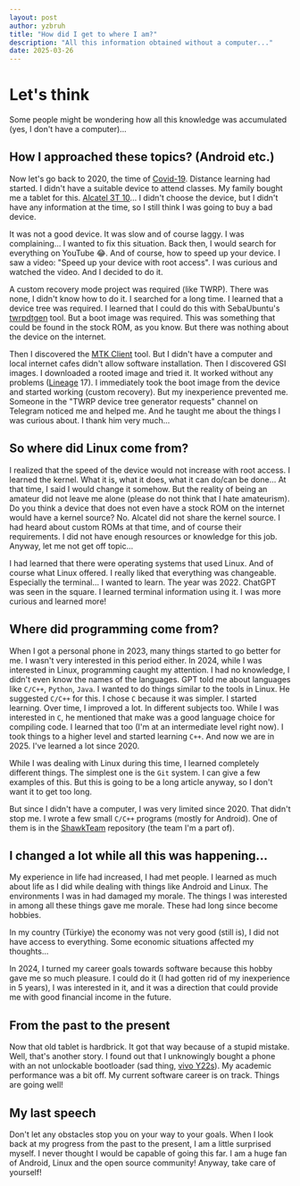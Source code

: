 ```yaml
---
layout: post
author: yzbruh
title: "How did I get to where I am?"
description: "All this information obtained without a computer..."
date: 2025-03-26
---
```


# Let's think
Some people might be wondering how all this knowledge was accumulated (yes, I don't have a computer)...

## How I approached these topics? (Android etc.)
Now let's go back to 2020, the time of [Covid-19](https://wikipedia.org/wiki/COVID-19). Distance learning had started. I didn't have a suitable device to attend classes. My family bought me a tablet for this. [Alcatel 3T 10](https://m.gsmarena.com/alcatel_3t_10-9601.php)... I didn't choose the device, but I didn't have any information at the time, so I still think I was going to buy a bad device.

It was not a good device. It was slow and of course laggy. I was complaining... I wanted to fix this situation. Back then, I would search for everything on YouTube 😂. And of course, how to speed up your device. I saw a video: "Speed up your device with root access". I was curious and watched the video. And I decided to do it.

A custom recovery mode project was required (like TWRP). There was none, I didn't know how to do it. I searched for a long time. I learned that a device tree was required. I learned that I could do this with SebaUbuntu's [twrpdtgen](https://github.com/twrpdtgen) tool. But a boot image was required. This was something that could be found in the stock ROM, as you know. But there was nothing about the device on the internet.

Then I discovered the [MTK Client](https://github.com/bkerler/mtkclient) tool. But I didn't have a computer and local internet cafes didn't allow software installation. Then I discovered GSI images. I downloaded a rooted image and tried it. It worked without any problems ([Lineage](https://lineageos.org) 17). I immediately took the boot image from the device and started working (custom recovery). But my inexperience prevented me. Someone in the "TWRP device tree generator requests" channel on Telegram noticed me and helped me. And he taught me about the things I was curious about. I thank him very much...

## So where did Linux come from?
I realized that the speed of the device would not increase with root access. I learned the kernel. What it is, what it does, what it can do/can be done... At that time, I said I would change it somehow. But the reality of being an amateur did not leave me alone (please do not think that I hate amateurism). Do you think a device that does not even have a stock ROM on the internet would have a kernel source? No. Alcatel did not share the kernel source. I had heard about custom ROMs at that time, and of course their requirements. I did not have enough resources or knowledge for this job. Anyway, let me not get off topic...

I had learned that there were operating systems that used Linux. And of course what Linux offered. I really liked that everything was changeable. Especially the terminal... I wanted to learn. The year was 2022. ChatGPT was seen in the square. I learned terminal information using it. I was more curious and learned more!

## Where did programming come from?
When I got a personal phone in 2023, many things started to go better for me. I wasn't very interested in this period either. In 2024, while I was interested in Linux, programming caught my attention. I had no knowledge, I didn't even know the names of the languages. GPT told me about languages like `C/C++`, `Python`, `Java`. I wanted to do things similar to the tools in Linux. He suggested `C/C++` for this. I chose `C` because it was simpler. I started learning. Over time, I improved a lot. In different subjects too. While I was interested in `C`, he mentioned that make was a good language choice for compiling code. I learned that too (I'm at an intermediate level right now). I took things to a higher level and started learning `C++`. And now we are in 2025. I've learned a lot since 2020.

While I was dealing with Linux during this time, I learned completely different things. The simplest one is the `Git` system. I can give a few examples of this. But this is going to be a long article anyway, so I don't want it to get too long.

But since I didn't have a computer, I was very limited since 2020. That didn't stop me. I wrote a few small `C/C++` programs (mostly for Android). One of them is in the [ShawkTeam](https://github.com/ShawkTeam) repository (the team I'm a part of).

## I changed a lot while all this was happening...
My experience in life had increased, I had met people. I learned as much about life as I did while dealing with things like Android and Linux. The environments I was in had damaged my morale. The things I was interested in among all these things gave me morale. These had long since become hobbies.

In my country (Türkiye) the economy was not very good (still is), I did not have access to everything. Some economic situations affected my thoughts...

In 2024, I turned my career goals towards software because this hobby gave me so much pleasure. I could do it (I had gotten rid of my inexperience in 5 years), I was interested in it, and it was a direction that could provide me with good financial income in the future.

## From the past to the present
Now that old tablet is hardbrick. It got that way because of a stupid mistake. Well, that's another story. I found out that I unknowingly bought a phone with an not unlockable bootloader (sad thing, [vivo Y22s](https://www.vivo.com/eu/products/param/y22s)). My academic performance was a bit off. My current software career is on track. Things are going well!

## My last speech
Don't let any obstacles stop you on your way to your goals. When I look back at my progress from the past to the present, I am a little surprised myself. I never thought I would be capable of going this far. I am a huge fan of Android, Linux and the open source community! Anyway, take care of yourself!

